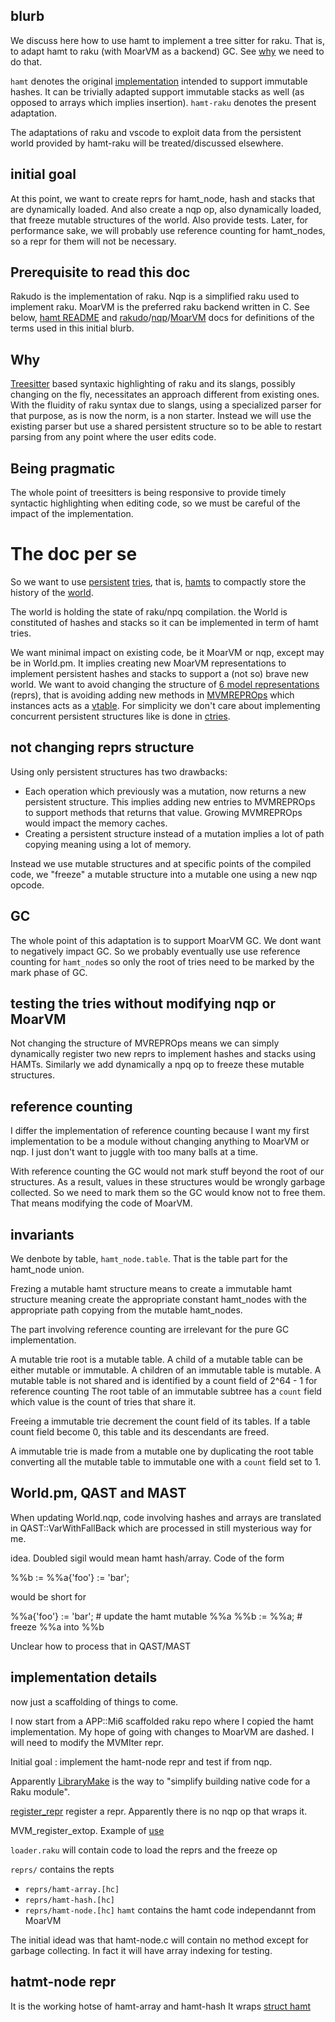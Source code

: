 ## blurb

We discuss here how to use hamt to implement a tree sitter for raku.
That is, to adapt hamt to raku (with MoarVM as a backend) GC.
See [why](#why) we need to do that.

`hamt` denotes the original [implementation](https://github.com/mkirchner/hamt)
intended to support immutable hashes. It can be trivially adapted support
immutable stacks as well (as opposed to arrays which implies insertion).
`hamt-raku` denotes the present adaptation.

The adaptations of raku and vscode to exploit  data from the persistent world provided
by hamt-raku will be treated/discussed elsewhere. 

## initial goal

At this point, we want to create reprs for hamt_node, hash and stacks that are
dynamically loaded. And also create a nqp op, also dynamically loaded, that
freeze mutable structures of the world. Also provide tests. Later, for performance sake, we
will probably use reference counting for hamt_nodes, so a repr for
them will not be necessary.

## Prerequisite to read this doc

Rakudo is the implementation of raku. Nqp is a simplified raku used to
implement raku. MoarVM is the preferred raku backend written in C. See below,
[hamt README](https://github.com/mkirchner/hamt/blob/main/README.md) and
[rakudo](https://github.com/rakudo/rakudo/tree/main/docs)/[nqp](https://github.com/Raku/nqp/tree/main/docs)/[MoarVM](https://github.com/MoarVM/MoarVM/tree/main/docs)
docs for definitions of the terms used in this initial blurb.


## Why

[Treesitter](https://en.wikipedia.org/wiki/Tree-sitter_(parser_generator))
based syntaxic highlighting of raku and its slangs, possibly changing on the
fly, necessitates an approach different from existing ones. With the fluidity
of raku syntax due to slangs, using a specialized parser for that purpose, as
is now the norm, is a non starter. Instead we will use the existing parser but
use a shared persistent structure so to be able to restart parsing from any
point where the user edits code.

## Being pragmatic

The whole point of treesitters is being responsive to provide timely syntactic
highlighting when editing code, so we must be careful of the impact of the
implementation.

# The doc per se

So we want to use
[persistent](https://en.wikipedia.org/wiki/Persistent_data_structure)
[tries](https://en.wikipedia.org/wiki/Trie), that is,
[hamts](https://en.wikipedia.org/wiki/Hash_array_mapped_trie) to compactly
store the history of the
[world](https://github.com/Raku/nqp/blob/main/src/NQP/World.nqp).

The world is holding the state of raku/npq compilation. the World is
constituted of hashes and stacks so it can be implemented in term of hamt
tries. 

We want minimal impact on existing code, be it MoarVM or nqp, except may be in
World.pm. It implies creating new MoarVM representations to implement
persistent hashes and stacks to support a (not so) brave new world. We want to
avoid changing the structure of [6 model
representations](https://github.com/Raku/nqp/blob/main/docs/6model/overview.markdown#representations)
(reprs), that is avoiding adding new methods in
[MVMREPROps](https://github.com/MoarVM/MoarVM/blob/8c413c4f0ce0fed7c2accf92db496112c205a206/src/6model/6model.h#L561)
which instances acts as a
[vtable](https://en.wikipedia.org/wiki/Dispatch_table). For simplicity we don't
care about implementing concurrent persistent structures like is done in
[ctries](https://en.wikipedia.org/wiki/Ctrie).



## not changing reprs structure

Using only persistent structures has two drawbacks:

* Each operation which previously was a mutation, now returns a new
persistent structure. This implies adding new entries to MVMREPROps to support
methods that returns that value. Growing MVMREPROps would impact the memory
caches. 
* Creating a persistent structure instead of a mutation implies a lot
of path copying meaning using a lot of memory.

Instead we use mutable structures and at specific points of the compiled code,
we "freeze" a mutable structure into a mutable one using a new nqp opcode.

## GC 

The whole point of this adaptation is to support MoarVM GC. We dont want to
negatively impact GC. So we probably eventually use use reference counting for
`hamt_node`s so only the root of tries need to be marked by the mark phase of
GC.

## testing the tries without modifying nqp or MoarVM

Not changing the structure of MVREPROps means we can simply dynamically
register two new reprs to implement hashes and stacks using HAMTs.
Similarly we add dynamically a npq op to freeze these mutable structures. 

## reference counting

I differ the implementation of reference counting because I want my first
implementation to be a module without changing anything to MoarVM or nqp.
I just don't want to juggle with too many balls at a time.

With reference counting the GC would not mark stuff beyond the root of our structures.
As a result, values in these structures would be wrongly garbage collected.
So we need to mark them so the GC would know not to free them. That means modifying
the code of MoarVM.

## invariants

We denbote by table, `hamt_node.table`. That is the table part for the hamt_node union.

Frezing a mutable hamt structure means to create a immutable hamt structure meaning 
create the appropriate constant hamt_nodes with the appropriate path copying from the 
mutable hamt_nodes.

The part involving reference counting are irrelevant for the pure GC implementation.

A mutable trie root is a mutable table. A child of a mutable table can be
either mutable or immutable. A children of an immutable table is mutable. A
mutable table is not shared and is identified by a count field of 2^64 - 1 for
reference counting The root table of an immutable subtree has a `count` field
which value is the count of tries that share it.

Freeing a immutable trie decrement the count field of its tables.
If a table count field become 0, this table and its descendants are freed.

A immutable trie is made from a mutable one by duplicating the root table
converting all the mutable table to immutable one with a `count` field set to 1.

## World.pm, QAST and MAST

When updating World.nqp, code involving hashes and arrays are
translated in QAST::VarWithFallBack which are processed in still mysterious
way for me.

idea. Doubled sigil would mean hamt hash/array. 
Code of the form

  %%b := %%a{'foo'} := 'bar';

would be short for  
  
  %%a{'foo'} := 'bar';   # update the hamt mutable %%a
  %%b := %%a;            # freeze %%a into %%b

Unclear how to process that in QAST/MAST


## implementation details

now just a scaffolding of things to come.

I now start from a APP::Mi6 scaffolded raku repo where I copied the hamt implementation.
My hope of going with changes to MoarVM are dashed. I will need to modify the MVMIter repr.

Initial goal :  implement the hamt-node repr and test if from nqp.


Apparently [LibraryMake](https://raku.land/zef:jjmerelo/LibraryMake) is the
way to "simplify building native code for a Raku module".

[register_repr](https://github.com/MoarVM/MoarVM/blob/e149d3de5bf1514008401d0f63f040e03f057217/src/6model/reprs.c#181)
register a repr. Apparently there is no nqp op that wraps it.

MVM_register_extop. Example of 
[use](https://github.com/rakudo/rakudo//blob/969ae326d9bca4e4d5b0906f4d53e76bf702e020/src/vm/moar/ops/perl6_ops.c)


`loader.raku` will contain code to load the reprs and the freeze op

`reprs/` contains the repts
* `reprs/hamt-array.[hc]`
* `reprs/hamt-hash.[hc]`
* `reprs/hamt-node.[hc]`
`hamt` contains the hamt code independannt from MoarVM

The initial idead was that hamt-node.c will contain no method except for garbage collecting.
In fact it will have array indexing for testing.

## hatmt-node repr

It is the working hotse of hamt-array and hamt-hash
It wraps [struct hamt](src/hamt/internal_types.h)